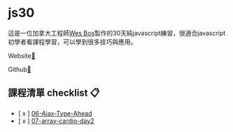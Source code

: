# js30

這是一位加拿大工程師[Wes Bos](https://github.com/wesbos)製作的30天純javascript練習，很適合javascript初學者看課程學習，可以學到很多技巧與應用。

Website[:link: ](https://javascript30.com/) 

Github[:link: ](https://github.com/wesbos/JavaScript30) 

## 課程清單 checklist :clipboard: 
- [ x ] [06-Ajax-Type-Ahead](https://jijigo.github.io/js30/06-Ajax-Type-Ahead/)
- [ x ] [07-array-cardio-day2](https://jijigo.github.io/js30/07-array-cardio-day2/)
